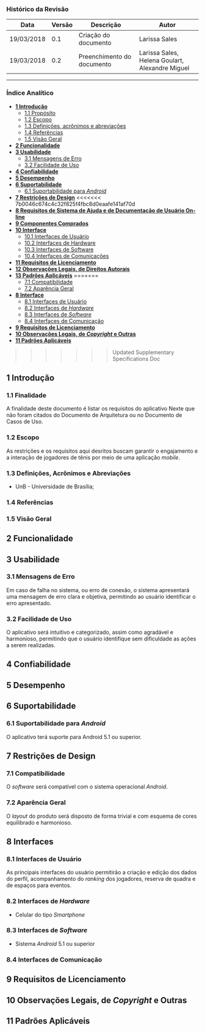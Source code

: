 ### Histórico da Revisão
| Data | Versão | Descrição | Autor |
|---|---|---|---|
| 19/03/2018 | 0.1 |Criação do documento | Larissa Sales |
| 19/03/2018 | 0.2 | Preenchimento do documento | Larissa Sales, Helena Goulart, Alexandre Miguel |

-------------------------------------------------------------------------------------------------

### Índice Analítico
* [**1 Introdução**](#1-Introdução)
  * [1.1 Propósito](#11-Propósito)
  * [1.2 Escopo](#12-Escopo)
  * [1.3 Definições, acrônimos e abreviações](#13-Definições,-acrônimos-e-abreviações)
  * [1.4 Referências](#14-Referências)
  * [1.5 Visão Geral](#15-Visão-geral)
* [**2 Funcionalidade**](#2-Funcionalidade)
* [**3 Usabilidade**](#3-Usabilidade)
  * [3.1 Mensagens de Erro](#31-Mensagens-de-Erro)
  * [3.2 Facilidade de Uso](#32-Facilidade-de-Uso)
* [**4 Confiabilidade**](#4-Confiabilidade)
* [**5 Desempenho**](#5-Desempenho)
* [**6 Suportabilidade**](#6-Restrições)
  * [6.1 Suportabilidade para _Android_](#61-Suportabilidade-para-_Android_)
* [**7 Restrições de Design**](#7-Restrições-de-Design)
<<<<<<< 7b0046c674c4c32f825f4fbc8d0eaafe141af70d
* [**8 Requisitos de Sistema de Ajuda e de Documentação de Usuário On-line**](#8-Requisitos-de-Sistema-de-Ajuda-e-de-Documentação-de-Usuário-On-line)
* [**9 Componentes Comprados**](#9-Componentes-Comprados)
* [**10 Interface**](#10-Interface)
    * [10.1	Interfaces de Usuário](#101-Interfaces-de-Usuário)
    * [10.2	Interfaces de Hardware](#102-Interfaces-de-Hardware)
    * [10.3 Interfaces de Software](#103-Interfaces-de-Software)
    * [10.4 Interfaces de Comunicações](#104-Interfaces-de-Comunicações)
* [**11	Requisitos de Licenciamento**](#11-Requisitos-de-Licenciamento)
* [**12	Observações Legais, de Direitos Autorais**](#12-Observações-Legais-de-Direitos-Autorais)
* [**13	Padrões Aplicáveis**](#13-Padrões-Aplicáveis)
=======
  * [7.1 Compatibilidade](#71-Compatibilidade)
  * [7.2 Aparência Geral](#72-Aparência-Geral)
* [**8 Interface**](#8-Interface)
    * [8.1 Interfaces de Usuário](#81-Interfaces-de-Usuário)
    * [8.2 Interfaces de _Hardware_](#82-Interfaces-de-_Hardware_)
    * [8.3 Interfaces de _Software_](#83-Interfaces-de-_Software_)
    * [8.4 Interfaces de Comunicação](#84-Interfaces-de-Comunicação)
* [**9	Requisitos de Licenciamento**](#9-Requisitos-de-Licenciamento)
* [**10	Observações Legais, de _Copyright_ e Outras**](#10-Observações-Legais,-de-_Copyright_-e-Outras)
* [**11	Padrões Aplicáveis**](#11-Padrões-Aplicáveis)
>>>>>>> Updated Supplementary Specifications Doc


## 1 Introdução

### 1.1 Finalidade

A finalidade deste documento é listar os requisitos do aplicativo Nexte que não foram citados do Documento de Arquitetura ou no Documento de Casos de Uso.

### 1.2 Escopo

As restrições e os requisitos aqui desritos buscam garantir o engajamento e a interação de jogadores de tênis por meio de uma aplicação _mobile_.

### 1.3 Definições, Acrônimos e Abreviações   

  - UnB - Universidade de Brasília;

### 1.4 Referências     

### 1.5 Visão Geral   

## 2 Funcionalidade

## 3 Usabilidade

### 3.1 Mensagens de Erro

Em caso de falha no sistema, ou erro de conexão, o sistema apresentará uma mensagem de erro clara e objetiva, permitindo ao usuário identificar o erro apresentado.

### 3.2 Facilidade de Uso

O aplicativo será intuitivo e categorizado, assim como agradável e harmonioso, permitindo que o usuário identifique sem dificuldade as ações a serem realizadas.

## 4 Confiabilidade

## 5 Desempenho

## 6 Suportabilidade

### 6.1 Suportabilidade para _Android_

O aplicativo terá  suporte para Android 5.1 ou superior.

## 7 Restrições de Design

### 7.1 Compatibilidade

O _software_ será compatível com o sistema operacional _Android_.

### 7.2 Aparência Geral

O _layout_ do produto será disposto de forma trivial e com esquema de cores equilibrado e harmonioso.

## 8  Interfaces            

### 8.1 Interfaces de Usuário  

As principais interfaces do usuário permitirão a criação e edição dos dados do perfil, acompanhamento do _ranking_ dos jogadores, reserva de quadra e de espaços para eventos.

### 8.2 Interfaces de _Hardware_

- Celular do tipo _Smartphone_

### 8.3 Interfaces de _Software_  

- Sistema _Android_ 5.1 ou superior

### 8.4 Interfaces de Comunicação

## 9 Requisitos de Licenciamento  

## 10 Observações Legais, de _Copyright_ e Outras

## 11 Padrões Aplicáveis
